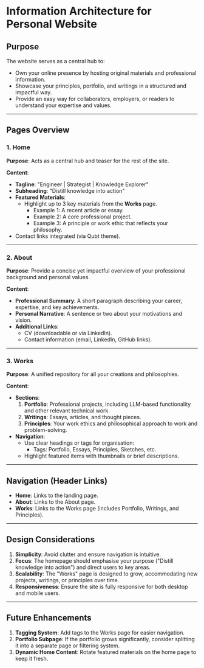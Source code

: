 # Information Architecture for Personal Website

## Purpose
The website serves as a central hub to:
- Own your online presence by hosting original materials and professional information.
- Showcase your principles, portfolio, and writings in a structured and impactful way.
- Provide an easy way for collaborators, employers, or readers to understand your expertise and values.

---

## Pages Overview

### 1. Home
**Purpose**: Acts as a central hub and teaser for the rest of the site.

**Content**:
- **Tagline**: "Engineer | Strategist | Knowledge Explorer"
- **Subheading**: "Distill knowledge into action"
- **Featured Materials**:
  - Highlight up to 3 key materials from the **Works** page.
    - Example 1: A recent article or essay.
    - Example 2: A core professional project.
    - Example 3: A principle or work ethic that reflects your philosophy.
- Contact links integrated (via Qubt theme).

---

### 2. About
**Purpose**: Provide a concise yet impactful overview of your professional background and personal values.

**Content**:
- **Professional Summary**: A short paragraph describing your career, expertise, and key achievements.
- **Personal Narrative**: A sentence or two about your motivations and vision.
- **Additional Links**:
  - CV (downloadable or via LinkedIn).
  - Contact information (email, LinkedIn, GitHub links).

---

### 3. Works
**Purpose**: A unified repository for all your creations and philosophies.

**Content**:
- **Sections**:
  1. **Portfolio**: Professional projects, including LLM-based functionality and other relevant technical work.
  2. **Writings**: Essays, articles, and thought pieces.
  3. **Principles**: Your work ethics and philosophical approach to work and problem-solving.
- **Navigation**:
  - Use clear headings or tags for organisation:
    - Tags: Portfolio, Essays, Principles, Sketches, etc.
  - Highlight featured items with thumbnails or brief descriptions.

---

## Navigation (Header Links)
- **Home**: Links to the landing page.
- **About**: Links to the About page.
- **Works**: Links to the Works page (includes Portfolio, Writings, and Principles).

---

## Design Considerations
1. **Simplicity**: Avoid clutter and ensure navigation is intuitive.
2. **Focus**: The homepage should emphasise your purpose ("Distill knowledge into action") and direct users to key areas.
3. **Scalability**: The "Works" page is designed to grow, accommodating new projects, writings, or principles over time.
4. **Responsiveness**: Ensure the site is fully responsive for both desktop and mobile users.

---

## Future Enhancements
1. **Tagging System**: Add tags to the Works page for easier navigation.
2. **Portfolio Subpage**: If the portfolio grows significantly, consider splitting it into a separate page or filtering system.
3. **Dynamic Home Content**: Rotate featured materials on the home page to keep it fresh.

